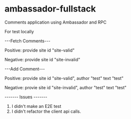 # ambassador-fullstack

Comments application
using Ambassador and RPC

For test locally


---Fetch Comments---

Positive: provide site id "site-valid"

Negative: provide site id "site-invalid"


---Add Comment--- 

Positive: provide site id "site-valid", author "test" text "test"

Negative: provie site id "site-invalid", author "test" text "test"


------- Issues  ------- 
1. I didn't make an E2E test
2. I didn't refactor the client api calls.
